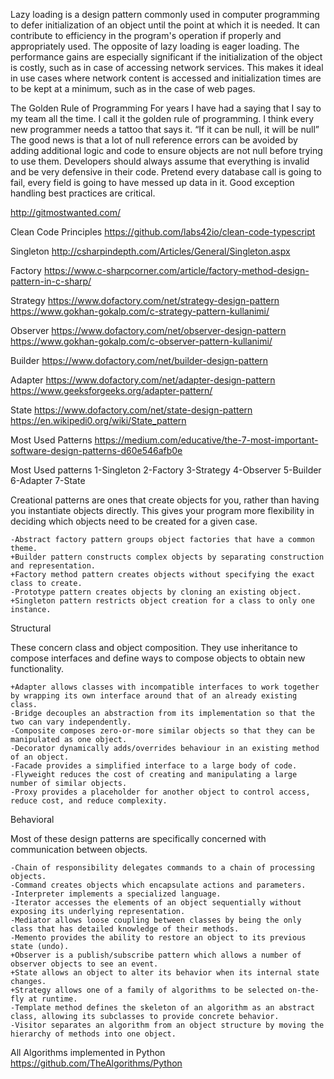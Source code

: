 Lazy loading is a design pattern commonly used in computer programming to defer initialization of an object until the point at which it is needed.
It can contribute to efficiency in the program's operation if properly and appropriately used.
The opposite of lazy loading is eager loading.
The performance gains are especially significant if the initialization of the object is costly, such as in case of accessing network services.
This makes it ideal in use cases where network content is accessed and initialization times are to be kept at a minimum, such as in the case of web pages.


The Golden Rule of Programming
For years I have had a saying that I say to my team all the time. I call it the golden rule of programming.  I think every new programmer needs a tattoo that says it.
“If it can be null, it will be null” The good news is that a lot of null reference errors can be avoided by adding additional logic and code to ensure objects are not 
null before trying to use them. Developers should always assume that everything is invalid and be very defensive in their code. 
Pretend every database call is going to fail, every field is going to have messed up data in it. Good exception handling best practices are critical.

http://gitmostwanted.com/

Clean Code Principles
https://github.com/labs42io/clean-code-typescript


Singleton
http://csharpindepth.com/Articles/General/Singleton.aspx

Factory
https://www.c-sharpcorner.com/article/factory-method-design-pattern-in-c-sharp/

Strategy
https://www.dofactory.com/net/strategy-design-pattern
https://www.gokhan-gokalp.com/c-strategy-pattern-kullanimi/

Observer
https://www.dofactory.com/net/observer-design-pattern
https://www.gokhan-gokalp.com/c-observer-pattern-kullanimi/

Builder
https://www.dofactory.com/net/builder-design-pattern

Adapter
https://www.dofactory.com/net/adapter-design-pattern
https://www.geeksforgeeks.org/adapter-pattern/

State
https://www.dofactory.com/net/state-design-pattern
https://en.wikipedi0.org/wiki/State_pattern


Most Used Patterns
https://medium.com/educative/the-7-most-important-software-design-patterns-d60e546afb0e



Most Used patterns
1-Singleton
2-Factory
3-Strategy
4-Observer
5-Builder
6-Adapter
7-State



Creational patterns are ones that create objects for you, rather than having you instantiate objects directly. This gives your program more flexibility in deciding which objects need to be created for a given case.

    -Abstract factory pattern groups object factories that have a common theme.
    +Builder pattern constructs complex objects by separating construction and representation.
    +Factory method pattern creates objects without specifying the exact class to create.
    -Prototype pattern creates objects by cloning an existing object.
    +Singleton pattern restricts object creation for a class to only one instance.

Structural

These concern class and object composition. They use inheritance to compose interfaces and define ways to compose objects to obtain new functionality.

    +Adapter allows classes with incompatible interfaces to work together by wrapping its own interface around that of an already existing class.
    -Bridge decouples an abstraction from its implementation so that the two can vary independently.
    -Composite composes zero-or-more similar objects so that they can be manipulated as one object.
    -Decorator dynamically adds/overrides behaviour in an existing method of an object.
    -Facade provides a simplified interface to a large body of code.
    -Flyweight reduces the cost of creating and manipulating a large number of similar objects.
    -Proxy provides a placeholder for another object to control access, reduce cost, and reduce complexity.

Behavioral

Most of these design patterns are specifically concerned with communication between objects.

    -Chain of responsibility delegates commands to a chain of processing objects.
    -Command creates objects which encapsulate actions and parameters.
    -Interpreter implements a specialized language.
    -Iterator accesses the elements of an object sequentially without exposing its underlying representation.
    -Mediator allows loose coupling between classes by being the only class that has detailed knowledge of their methods.
    -Memento provides the ability to restore an object to its previous state (undo).
    +Observer is a publish/subscribe pattern which allows a number of observer objects to see an event.
    +State allows an object to alter its behavior when its internal state changes.
    +Strategy allows one of a family of algorithms to be selected on-the-fly at runtime.
    -Template method defines the skeleton of an algorithm as an abstract class, allowing its subclasses to provide concrete behavior.
    -Visitor separates an algorithm from an object structure by moving the hierarchy of methods into one object.


All Algorithms implemented in Python
    https://github.com/TheAlgorithms/Python
    
    